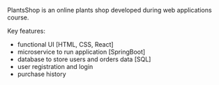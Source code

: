 PlantsShop is an online plants shop developed during web applications course. 

Key features:
- functional UI [HTML, CSS, React]
- microservice to run application [SpringBoot]
- database to store users and orders data [SQL]
- user registration and login
- purchase history
